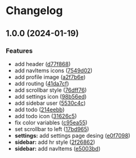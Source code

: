 # Changelog

## 1.0.0 (2024-01-19)


### Features

* add header ([d77f868](https://github.com/warnerb47/ng17Todo/commit/d77f8684acc71dff799e9ad0e3e7011d705fbf4e))
* add navItems icons ([7549d02](https://github.com/warnerb47/ng17Todo/commit/7549d0242b52430fd2d38effd12c6c083246b550))
* add profile image ([a2f7b6e](https://github.com/warnerb47/ng17Todo/commit/a2f7b6eb3b8c9190497d8bd1044d3ec94bfaedd8))
* add routing ([41da7cf](https://github.com/warnerb47/ng17Todo/commit/41da7cfc69e79f49342198059c3998f2a05d796a))
* add scrollbar style ([76dff76](https://github.com/warnerb47/ng17Todo/commit/76dff766b9f967ba17a253b1c5349477061d8b59))
* add settings icon ([98b56ed](https://github.com/warnerb47/ng17Todo/commit/98b56ed4b38ebd433c21b447610ab747fd446383))
* add sidebar user ([5530c4c](https://github.com/warnerb47/ng17Todo/commit/5530c4ccb6071c94635b40fdd0cd5407e3801140))
* add todo ([214eebb](https://github.com/warnerb47/ng17Todo/commit/214eebbdcfa080c5590ae4236d035a3ba2fcdb91))
* add todo icon ([31626c5](https://github.com/warnerb47/ng17Todo/commit/31626c5ba70d6c4fd0479ba245d988711baa58b9))
* fix color variables ([c95ea55](https://github.com/warnerb47/ng17Todo/commit/c95ea55673125fa1d077a9df647a6ea4549bef8f))
* set scrollbar to left ([17bd965](https://github.com/warnerb47/ng17Todo/commit/17bd965aaa49c58eaa2953b6c021318701404d60))
* **settings:** add settings page desing ([e0f7098](https://github.com/warnerb47/ng17Todo/commit/e0f7098bc102e74ab9ee0f5abbb5a1da6b976d43))
* **sidebar:** add hr style ([2f26862](https://github.com/warnerb47/ng17Todo/commit/2f26862ac76fd8aa741338d83e800c64990f28da))
* **sidebar:** add navItems ([e5003bd](https://github.com/warnerb47/ng17Todo/commit/e5003bd48aa33ebcaf6aba8a887cd436830af3aa))
